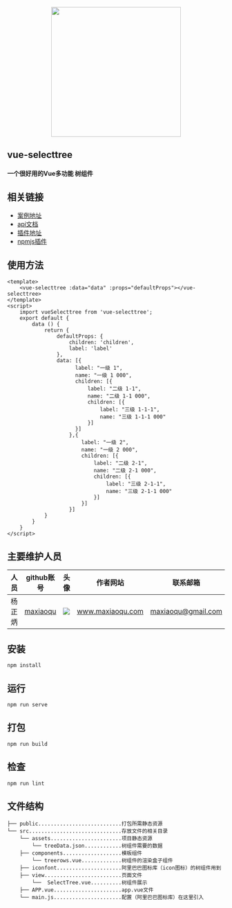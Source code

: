 <p align="center">
    <a href="http://www.maxiaoqu.com/">
        <img width="300" src="http://www.maxiaoqu.com/maxiaoqu.png">
    </a>
</p>

<h2>
    vue-selecttree
    <h4>一个很好用的Vue多功能 树组件</h4>
</h2>

## 相关链接
- [案例地址](http://github.maxiaoqu.com/vue-selecttree/)
- [api文档](http://blog.maxiaoqu.com/packagesApi/)
- [插件地址](https://github.com/maxiaoqu/vue-selecttree/)
- [npmjs插件](https://www.npmjs.com/package/vue-selecttree/)

## 使用方法
```vue
<template>
    <vue-selecttree :data="data" :props="defaultProps"></vue-selecttree>
</template>
<script>
    import vueSelecttree from 'vue-selecttree';
    export default {
        data () {
            return {
                defaultProps: {
                    children: 'children',
                    label: 'label'
                },
                data: [{
                      label: "一级 1",
                      name: "一级 1 000",
                      children: [{
                          label: "二级 1-1",
                          name: "二级 1-1 000",
                          children: [{
                              label: "三级 1-1-1",
                              name: "三级 1-1-1 000"
                          }]
                      }]
                    },{
                        label: "一级 2",
                        name: "一级 2 000",
                        children: [{
                            label: "二级 2-1",
                            name: "二级 2-1 000",
                            children: [{
                                label: "三级 2-1-1",
                                name: "三级 2-1-1 000"
                            }]
                        }]
                    }]
            }
        }
    }
</script>
```

## 主要维护人员
|人员|github账号|头像|作者网站|联系邮箱|
|---|---|---|---|---|
|杨正炳|[maxiaoqu](https://github.com/maxiaoqu) |  ![](https://avatars1.githubusercontent.com/u/25891598?s=60&v=4)|www.maxiaoqu.com|maxiaoqu@gmail.com

## 安装
```
npm install
```

## 运行
```
npm run serve
```

## 打包
```
npm run build
```

## 检查
```
npm run lint
```

## 文件结构
```shell
├── public...........................打包所需静态资源
└── src..............................存放文件的相关目录
    └── assets.......................项目静态资源
        └── treeData.json............树组件需要的数据
    ├── components...................模板组件
        └── treerows.vue.............树组件的渲染盒子组件
    ├── iconfont.....................阿里巴巴图标库（icon图标）的树组件用到
    ├── view.........................页面文件
        └──  SelectTree.vue..........树组件展示
    ├── APP.vue......................app.vue文件
    └── main.js......................配置（阿里巴巴图标库）在这里引入
```